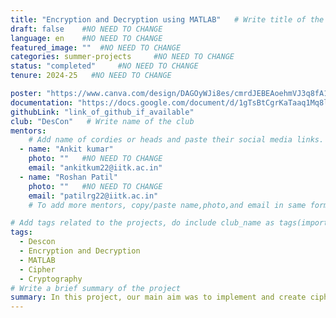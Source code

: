 ```yaml
---
title: "Encryption and Decryption using MATLAB"   # Write title of the project
draft: false    #NO NEED TO CHANGE
language: en    #NO NEED TO CHANGE
featured_image: ""  #NO NEED TO CHANGE
categories: summer-projects     #NO NEED TO CHANGE
status: "completed"     #NO NEED TO CHANGE
tenure: 2024-25   #NO NEED TO CHANGE

poster: "https://www.canva.com/design/DAGOyWJi8es/cmrdJEBEAoehmVJ3q8fA1g/edit?utm_content=DAGOyWJi8es&utm_campaign=designshare&utm_medium=link2&utm_source=sharebutton"     
documentation: "https://docs.google.com/document/d/1gTsBtCgrKaTaaq1Mq8lsg1qrULr0zt-ssg2rms9VCw8/edit?usp=sharing"
githubLink: "link_of_github_if_available"
club: "DesCon"   # Write name of the club
mentors:
    # Add name of cordies or heads and paste their social media links.
  - name: "Ankit kumar"
    photo: ""   #NO NEED TO CHANGE
    email: "ankitkum22@iitk.ac.in"
  - name: "Roshan Patil"
    photo: ""   #NO NEED TO CHANGE
    email: "patilrg22@iitk.ac.in"
    # To add more mentors, copy/paste name,photo,and email in same format as above.

# Add tags related to the projects, do include club_name as tags(important)
tags: 
  - Descon
  - Encryption and Decryption
  - MATLAB  
  - Cipher
  - Cryptography
# Write a brief summary of the project
summary: In this project, our main aim was to implement and create ciphers in MATLAB using both classical and modern techniques. We started with MATLAB basics, progressed through various ciphers and advanced to image and audio encryption.At the end everyone created a unique cipher, blending programming with cryptographic principles
---
```

